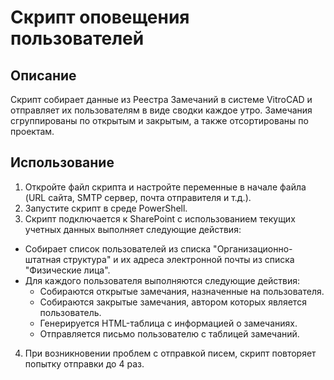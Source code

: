# Скрипт оповещения пользователей

## Описание
Скрипт собирает данные из Реестра Замечаний в системе VitroCAD и отправляет их пользователям в виде сводки каждое утро. Замечания сгруппированы по открытым и закрытым, а также отсортированы по проектам.

## Использование

1. Откройте файл скрипта и настройте переменные в начале файла (URL сайта, SMTP сервер, почта отправителя и т.д.).
2. Запустите скрипт в среде PowerShell.
3. Скрипт подключается к SharePoint с использованием текущих учетных данных выполняет следующие действия:
 - Собирает список пользователей из списка "Организационно-штатная структура" и их адреса электронной почты из списка "Физические лица".
 - Для каждого пользователя выполняются следующие действия:
   - Собираются открытые замечания, назначенные на пользователя.
   - Собираются закрытые замечания, автором которых является пользователь.
   - Генерируется HTML-таблица с информацией о замечаниях.
   - Отправляется письмо пользователю с таблицей замечаний.
4. При возникновении проблем с отправкой писем, скрипт повторяет попытку отправки до 4 раз.